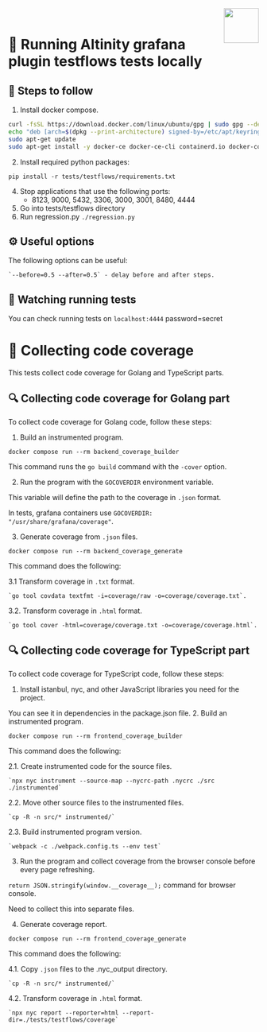 <img align=right style="width: 5em;" src="https://github.com/user-attachments/assets/1e97270f-7925-4cc2-8791-8d0cc77fe512">

<br>

# 🧪 Running Altinity grafana plugin testflows tests locally

## 👣 Steps to follow

1. Install docker compose.
```bash
curl -fsSL https://download.docker.com/linux/ubuntu/gpg | sudo gpg --dearmor --yes -o /etc/apt/keyrings/docker.gpg
echo "deb [arch=$(dpkg --print-architecture) signed-by=/etc/apt/keyrings/docker.gpg] https://download.docker.com/linux/ubuntu $(lsb_release -cs) test" | sudo tee /etc/apt/sources.list.d/docker.list
sudo apt-get update
sudo apt-get install -y docker-ce docker-ce-cli containerd.io docker-compose-plugin 
```
2. Install required python packages:
  
  `pip install -r tests/testflows/requirements.txt`

4. Stop applications that use the following ports:
   - 8123, 9000, 5432, 3306, 3000, 3001, 8480, 4444
3. Go into tests/testflows directory
4. Run regression.py
  `./regression.py`
  
## ⚙️ Useful options
  The following options can be useful:

    `--before=0.5 --after=0.5` - delay before and after steps.

## 👀 Watching running tests
  You can check running tests on `localhost:4444` password=secret

# 🧾 Collecting code coverage

This tests collect code coverage for Golang and TypeScript parts.

## 🔍 Collecting code coverage for Golang part

To collect code coverage for Golang code, follow these steps:

1. Build an instrumented program.

  `docker compose run --rm backend_coverage_builder`
  
  This command runs the `go build` command with the `-cover` option.

2. Run the program with the `GOCOVERDIR` environment variable.
  
  This variable will define the path to the coverage in `.json` format.
  
  In tests, grafana containers use `GOCOVERDIR: "/usr/share/grafana/coverage"`.

3. Generate coverage from `.json` files.
  
  `docker compose run --rm backend_coverage_generate`
  
  This command does the following:
  
  3.1 Transform coverage in `.txt` format.
  
    `go tool covdata textfmt -i=coverage/raw -o=coverage/coverage.txt`.
  
  3.2. Transform coverage in `.html` format.
  
    `go tool cover -html=coverage/coverage.txt -o=coverage/coverage.html`.

## 🔍 Collecting code coverage for TypeScript part

To collect code coverage for TypeScript code, follow these steps:

1. Install istanbul, nyc, and other JavaScript libraries you need for the project.

  You can see it in dependencies in the package.json file.
2. Build an instrumented program.

  `docker compose run --rm frontend_coverage_builder`
  
  This command does the following:
  
  2.1. Create instrumented code for the source files.
  
    `npx nyc instrument --source-map --nycrc-path .nycrc ./src ./instrumented`
  
  2.2. Move other source files to the instrumented files.
  
    `cp -R -n src/* instrumented/`
  
  2.3. Build instrumented program version.
  
    `webpack -c ./webpack.config.ts --env test`

3. Run the program and collect coverage from the browser console before every page refreshing.

  `return JSON.stringify(window.__coverage__);` command for browser console.
  
  Need to collect this into separate files. 

4. Generate coverage report.
  
  `docker compose run --rm frontend_coverage_generate`
  
  This command does the following:
  
  4.1. Copy `.json` files to the .nyc_output directory.
  
    `cp -R -n src/* instrumented/`
  
  4.2. Transform coverage in `.html` format.
  
    `npx nyc report --reporter=html --report-dir=./tests/testflows/coverage`